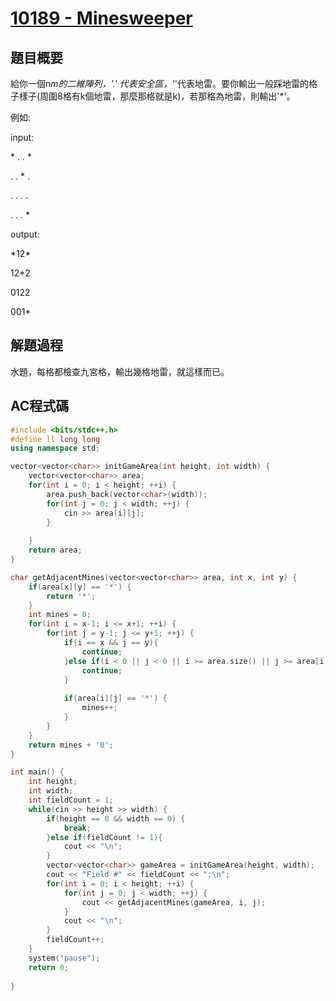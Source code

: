 # [10189 - Minesweeper](http://uva.onlinejudge.org/index.php?option=com_onlinejudge&Itemid=8&category=24&page=show_problem&problem=1130)

## 題目概要

給你一個n*m的二維陣列，'.' 代表安全區，'*'代表地雷。要你輸出一般踩地雷的格子樣子(周圍8格有k個地雷，那麼那格就是k)，若那格為地雷，則輸出'*'。

例如:

input:

  \* . . \*
  
  . . \* .
  
  . . . .
  
  . . . \*
  
output:

  \*12\*
  
  12\*2
  
  0122
  
  001\*
  
## 解題過程

水題，每格都檢查九宮格，輸出幾格地雷，就這樣而已。

## AC程式碼

```c++
#include <bits/stdc++.h>
#define ll long long
using namespace std;  

vector<vector<char>> initGameArea(int height, int width) {
    vector<vector<char>> area;
    for(int i = 0; i < height; ++i) {
        area.push_back(vector<char>(width));
        for(int j = 0; j < width; ++j) {
            cin >> area[i][j];
        }
        
    }
    return area;
}

char getAdjacentMines(vector<vector<char>> area, int x, int y) {
    if(area[x][y] == '*') {
        return '*';
    }
    int mines = 0;
    for(int i = x-1; i <= x+1; ++i) {
        for(int j = y-1; j <= y+1; ++j) {
            if(i == x && j == y){
                continue;
            }else if(i < 0 || j < 0 || i >= area.size() || j >= area[i].size()) {
                continue;
            }
            
            if(area[i][j] == '*') {
                mines++;
            }
        }
    }
    return mines + '0';
}

int main() {
    int height;
    int width;
    int fieldCount = 1;
    while(cin >> height >> width) {
        if(height == 0 && width == 0) {
            break;
        }else if(fieldCount != 1){
            cout << "\n";
        }
        vector<vector<char>> gameArea = initGameArea(height, width);
        cout << "Field #" << fieldCount << ":\n";
        for(int i = 0; i < height; ++i) {
            for(int j = 0; j < width; ++j) {
                cout << getAdjacentMines(gameArea, i, j);
            }
            cout << "\n";
        }
        fieldCount++;
    }
    system("pause");
    return 0;
    
}
```
